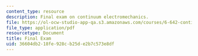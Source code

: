 ```yaml
---
content_type: resource
description: Final exam on continuum electromechanics.
file: https://ol-ocw-studio-app-qa.s3.amazonaws.com/courses/6-642-continuum-electromechanics-fall-2008/36604db218fe928cb25de2b7c573e8df_final_exam.pdf
file_type: application/pdf
resourcetype: Document
title: Final Exam
uid: 36604db2-18fe-928c-b25d-e2b7c573e8df
---
```

